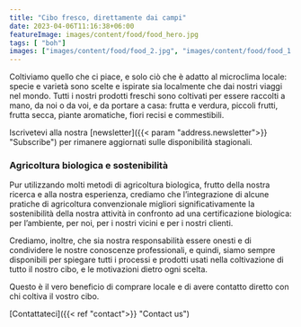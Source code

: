 ```yaml
---
title: "Cibo fresco, direttamente dai campi"
date: 2023-04-06T11:16:38+06:00
featureImage: images/content/food/food_hero.jpg
tags: [ "boh"]
images: ["images/content/food/food_2.jpg", "images/content/food/food_1.jpg", "images/content/food/food_3.jpg"]
---
```

  Coltiviamo quello che ci piace, e solo ciò che è adatto al microclima locale: specie e varietà sono scelte e ispirate sia localmente che dai nostri viaggi nel mondo. Tutti i nostri prodotti freschi sono coltivati per essere raccolti a mano, da noi o da voi, e da portare a casa: frutta e verdura, piccoli frutti, frutta secca, piante aromatiche, fiori recisi e commestibili. 

  Iscrivetevi alla nostra [newsletter]({{< param "address.newsletter">}} "Subscribe") per rimanere aggiornati sulle disponibilità stagionali. 
  
### Agricoltura biologica e sostenibilità
 Pur utilizzando molti metodi di agricoltura biologica, frutto della nostra ricerca e alla nostra esperienza, crediamo che l’integrazione di alcune pratiche di agricoltura convenzionale migliori significativamente la sostenibilità della nostra attività in confronto ad una certificazione biologica: per l’ambiente, per noi, per i nostri vicini e per i nostri clienti.

Crediamo, inoltre, che sia nostra responsabilità essere onesti e di condividere le nostre conoscenze professionali, e quindi, siamo sempre disponibili per spiegare tutti i processi e prodotti usati nella coltivazione di tutto il nostro cibo, e le motivazioni dietro ogni scelta.

Questo è il vero beneficio di comprare locale e di avere contatto diretto con chi coltiva il vostro cibo.

[Contattateci]({{< ref "contact">}} "Contact us") 
